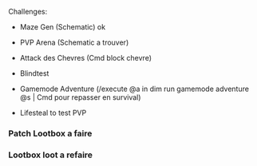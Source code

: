 Challenges:
 - Maze Gen (Schematic) ok
 - PVP Arena (Schematic a trouver)
 - Attack des Chevres (Cmd block chevre)
 - Blindtest
 - Gamemode Adventure (/execute @a in dim run gamemode adventure @s | Cmd pour repasser en survival)

- Lifesteal to test PVP

### Patch Lootbox a faire
### Lootbox loot a refaire